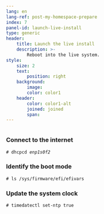 ```yaml
---
lang: en
lang-ref: post-my-homespace-prepare
index: 7
panel-id: launch-live-install
type: generic
header:
    title: Launch the live install
    description: >-
        Reboot into the live system.
style:
    size: 2
    text:
        position: right
    background:
        image:
        color: color1
    header:
        color: color1-alt
        joined: joined
        span:
---
```

<div class="inner columns aligned">
    <div class="span-2">
        <h3 class="major">Connect to the internet</h3>
        <pre><code># dhcpcd <i>enp1s0f2</i></code></pre>
        <h3 class="major">Identify the boot mode</h3>
        <pre><code># ls /sys/firmware/efi/efivars</code></pre>
        <h3 class="major">Update the system clock</h3>
        <pre><code># timedatectl set-ntp true</code></pre>
    </div>
</div>

